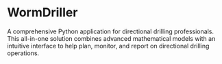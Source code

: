 # WormDriller
A comprehensive Python application for directional drilling professionals. This all-in-one solution combines advanced mathematical models with an intuitive interface to help plan, monitor, and report on directional drilling operations.
